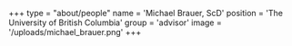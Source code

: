 +++
type = "about/people"
name = 'Michael Brauer, ScD'
position = 'The University of British Columbia'
group = 'advisor'
image = '/uploads/michael_brauer.png'
+++

